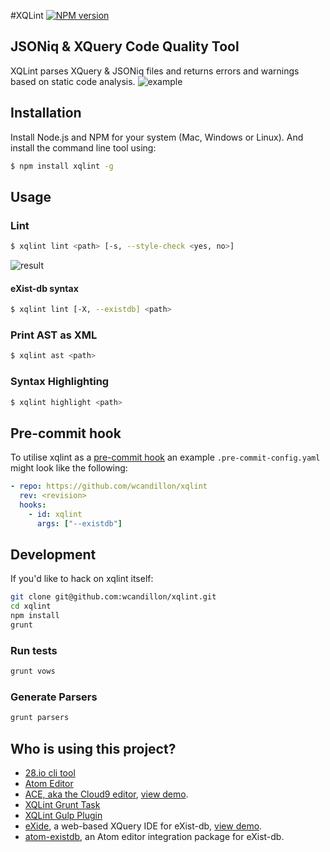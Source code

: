 #XQLint
[![NPM version](http://img.shields.io/npm/v/xqlint.svg?style=flat)](http://badge.fury.io/js/xqlint)

## JSONiq & XQuery Code Quality Tool

XQLint parses XQuery & JSONiq files and returns errors and warnings based on static code analysis.
![example](http://i.imgur.com/86jU7C1.png)

## Installation

Install Node.js and NPM for your system (Mac, Windows or Linux). And install the command line tool using:

```bash
$ npm install xqlint -g
```
## Usage

### Lint

```bash
$ xqlint lint <path> [-s, --style-check <yes, no>]
```
![result](https://dl.dropboxusercontent.com/u/1487285/Screenshot%202014-04-07%2011.06.31.png)

#### eXist-db syntax

```bash
$ xqlint lint [-X, --existdb] <path>
```

### Print AST as XML

```bash
$ xqlint ast <path>
```

### Syntax Highlighting

```bash
$ xqlint highlight <path>
```

## Pre-commit hook

To utilise xqlint as a [pre-commit hook](https://pre-commit.com/) an example `.pre-commit-config.yaml` might look like the following:

```yaml
- repo: https://github.com/wcandillon/xqlint
  rev: <revision>
  hooks:
    - id: xqlint
      args: ["--existdb"]
```

## Development

If you'd like to hack on xqlint itself:

```bash
git clone git@github.com:wcandillon/xqlint.git
cd xqlint
npm install
grunt
```

### Run tests

```bash
grunt vows
```

### Generate Parsers

```bash
grunt parsers
```

## Who is using this project?
* [28.io cli tool](https://github.com/28msec/28)
* [Atom Editor](https://atom.io/packages/language-jsoniq)
* [ACE, aka the Cloud9 editor](https://github.com/ajaxorg/ace), [view demo](http://try.zorba.io).
* [XQLint Grunt Task](https://github.com/wcandillon/grunt-xqlint)
* [XQLint Gulp Plugin](https://github.com/wcandillon/gulp-xqlint)
* [eXide](https://github.com/wolfgangmm/eXide), a web-based XQuery IDE for eXist-db, [view demo](http://exist-db.org/exist/apps/eXide/).
* [atom-existdb](https://github.com/wolfgangmm/atom-existdb), an Atom editor integration package for eXist-db.
